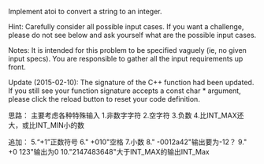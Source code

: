 Implement atoi to convert a string to an integer.

Hint: Carefully consider all possible input cases. If you want a challenge, please do not see below and ask yourself what are the possible input cases.

Notes: It is intended for this problem to be specified vaguely (ie, no given input specs). You are responsible to gather all the input requirements up front.

Update (2015-02-10):
The signature of the C++ function had been updated. If you still see your function signature accepts a const char * argument, please click the reload button  to reset your code definition.


思路：
主要考虑各种特殊输入
1.非数字字符
2.空字符
3.负数
4.比INT_MAX还大，或比INT_MIN小的数

追加：
5.“+1”正数符号
6."    +010"空格
7.小数
8."  -0012a42"输出要为-12？
9."   +0 123"输出为0
10."2147483648"大于INT_MAX的输出INT_Max